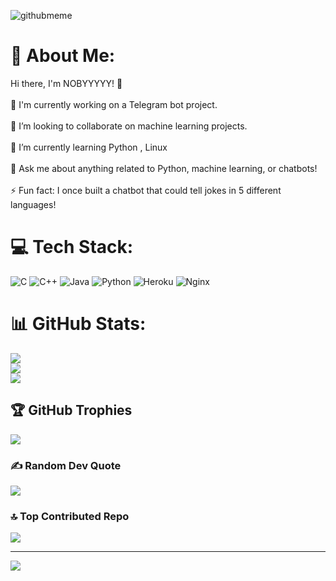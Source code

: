 ![githubmeme](https://github.com/Noby007/ndbotz/assets/87512608/69d051e6-d7ba-4103-bdae-03b6568bba00)

# 💫 About Me:
Hi there, I'm NOBYYYYY! 👋<br><br>🤖 I'm currently working on a Telegram bot project.<br><br>👯 I’m looking to collaborate on machine learning projects.<br><br>🌱 I’m currently learning Python , Linux<br><br>💬 Ask me about anything related to Python, machine learning, or chatbots!<br><br>⚡ Fun fact: I once built a chatbot that could tell jokes in 5 different languages!


# 💻 Tech Stack:
![C](https://img.shields.io/badge/c-%2300599C.svg?style=plastic&logo=c&logoColor=white) ![C++](https://img.shields.io/badge/c++-%2300599C.svg?style=plastic&logo=c%2B%2B&logoColor=white) ![Java](https://img.shields.io/badge/java-%23ED8B00.svg?style=plastic&logo=openjdk&logoColor=white) ![Python](https://img.shields.io/badge/python-3670A0?style=plastic&logo=python&logoColor=ffdd54) ![Heroku](https://img.shields.io/badge/heroku-%23430098.svg?style=plastic&logo=heroku&logoColor=white) ![Nginx](https://img.shields.io/badge/nginx-%23009639.svg?style=plastic&logo=nginx&logoColor=white)
# 📊 GitHub Stats:
![](https://github-readme-stats.vercel.app/api?username=Noby007&theme=dark&hide_border=false&include_all_commits=true&count_private=true)<br/>
![](https://github-readme-streak-stats.herokuapp.com/?user=Noby007&theme=dark&hide_border=false)<br/>
![](https://github-readme-stats.vercel.app/api/top-langs/?username=Noby007&theme=dark&hide_border=false&include_all_commits=true&count_private=true&layout=compact)

## 🏆 GitHub Trophies
![](https://github-profile-trophy.vercel.app/?username=Noby007&theme=radical&no-frame=false&no-bg=true&margin-w=4)

### ✍️ Random Dev Quote
![](https://quotes-github-readme.vercel.app/api?type=horizontal&theme=tokyonight)

### 🔝 Top Contributed Repo
![](https://github-contributor-stats.vercel.app/api?username=Noby007&limit=5&theme=dark&combine_all_yearly_contributions=true)

---
[![](https://visitcount.itsvg.in/api?id=Noby007&icon=0&color=3)](https://visitcount.itsvg.in)


